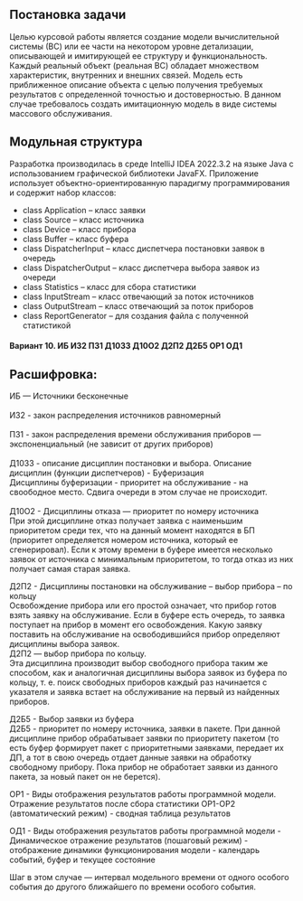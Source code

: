 ## Постановка задачи
Целью курсовой работы является создание модели вычислительной системы (ВС) или ее части на некотором уровне детализации, описывающей и имитирующей ее структуру и функциональность.
<br/>Каждый реальный объект (реальная ВС) обладает множеством характеристик, внутренних и внешних связей. Модель есть приближенное описание объекта с целью получения требуемых результатов с определенной точностью и достоверностью. В данном случае требовалось создать имитационную модель в виде системы массового обслуживания.

## Модульная структура
Разработка производилась в среде IntelliJ IDEA 2022.3.2 на языке Java с использованием графической библиотеки JavaFX.
Приложение использует объектно-ориентированную парадигму программирования и содержит набор классов:

* class Application – класс заявки
* class Source – класс источника
* class Device – класс прибора
* class Buffer – класс буфера
* class DispatcherInput – класс диспетчера постановки заявок в очередь
* class DispatcherOutput – класс диспетчера выбора заявок из очереди
* class Statistics – класс для сбора статистики
* class InputStream – класс отвечающий за поток источников
* class OutputStream – класс отвечающий за поток приборов
* class ReportGenerator – для создания файла с полученной статистикой

#### Вариант 10. ИБ ИЗ2 ПЗ1 Д10З3 Д10О2 Д2П2 Д2Б5 ОР1 ОД1

## Расшифровка:
ИБ — Источники бесконечные<br/>
<br/>ИЗ2 - закон распределения источников равномерный<br/>
<br/>ПЗ1 - закон распределения времени обслуживания приборов — экспоненциальный (не зависит от других приборов)<br/>
<br/>Д10З3 - описание дисциплин постановки и выбора. Описание дисциплин (функции диспетчеров) - Буферизация<br/>
Дисциплины буферизации - приоритет на обслуживание - на своободное место. Сдвига очереди в этом случае не происходит.
<br/><br/>Д10О2 - Дисциплины отказа — приоритет по номеру источника<br/>
При этой дисциплине отказ получает заявка с наименьшим приоритетом среди тех, что на данный момент находятся в БП (приоритет определяется номером источника, который ее сгенерировал). Если к этому времени в буфере имеется несколько заявок от источника с минимальным приоритетом, то тогда отказ из них получает самая старая заявка.

 
Д2П2 - Дисциплины постановки на обслуживание – выбор прибора – по кольцу<br/>
Освобождение прибора или его простой означает, что прибор готов взять заявку на обслуживание. Если в буфере есть очередь, то заявка поступает на прибор в момент его освобождения. Какую заявку поставить на обслуживание на освободившийся прибор определяют дисциплины выбора заявок.
<br/>Д2П2 — выбор прибора по кольцу.<br/>
Эта дисциплина производит выбор свободного прибора таким же способом, как и аналогичная дисциплины выбора заявок из буфера по кольцу, т. е. поиск свободных приборов каждый раз начинается с указателя и заявка встает на обслуживание на первый из найденных приборов.




Д2Б5 - Выбор заявки из буфера<br/>
Д2Б5 - приоритет по номеру источника, заявки в пакете. При данной дисциплине прибор обрабатывает заявки по приоритету пакетом (то есть буфер формирует пакет с приоритетными заявками, передает их ДП, а тот в свою очередь отдает данные заявки на обработку свободному прибору. Пока прибор не обработает заявки из данного пакета, за новый пакет он не берется).

ОР1 - Виды отображения результатов работы программной модели. Отражение результатов после сбора статистики ОР1-ОР2 (автоматический режим) - сводная таблица результатов

ОД1 - Виды отображения результатов работы программной модели - Динамическое отражение результатов (пошаговый режим) - отображение динамики функционирования модели - календарь событий, буфер и текущее состояние

Шаг в этом случае — интервал модельного времени от одного особого события до другого ближайшего по времени особого события.




